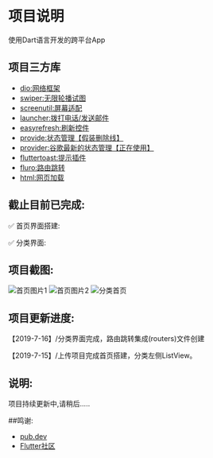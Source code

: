 # 项目说明

使用Dart语言开发的跨平台App

## 项目三方库

- [dio:网络框架](https://pub.dev/packages/dio)
- [swiper:无限轮播试图](https://pub.dev/packages/flutter_swiper)
- [screenutil:屏幕适配](https://pub.dev/packages/flutter_screenutil)
- [launcher:拨打电话/发送邮件](https://pub.dev/packages/url_launcher)
- [easyrefresh:刷新控件](https://pub.dev/packages/flutter_easyrefresh)
- [provide:状态管理【假装删除线】](https://pub.dev/packages/provide)
- [provider:谷歌最新的状态管理【正在使用】](https://pub.dev/packages/provider)
- [fluttertoast:提示插件](https://pub.dev/packages/fluttertoast#-readme-tab-)
- [fluro:路由跳转](https://pub.dev/packages/fluro#-installing-tab-)
- [html:网页加载](https://pub.dev/packages/flutter_html#-installing-tab-)

## 截止目前已完成:

✅ 首页界面搭建:

✅ 分类界面:

## 项目截图:

![首页图片1](https://github.com/ryanranya/flutter_BXSH/blob/master/png/8215A912-1296-4134-BB61-09B40D6AC108.png)
![首页图片2](https://github.com/ryanranya/flutter_BXSH/blob/master/png/E0A7E7ED-CCED-4D8C-B961-D8FC2B2EBCCA.png)
![分类首页](https://github.com/ryanranya/flutter_BXSH/blob/master/png/4C017F8B-FEAF-4B41-BFD8-0EB3D758EF3A.png)

## 项目更新进度:

【2019-7-16】/分类界面完成，路由跳转集成(routers)文件创建

【2019-7-15】/上传项目完成首页搭建，分类左侧ListView。

## 说明:

项目持续更新中,请稍后.....

##鸣谢:

- [pub.dev](https://pub.dev/flutter/packages?q=)
- [Flutter社区](https://juejin.im/tag/Flutter?utm_source=flutterchina&utm_medium=word&utm_content=btn&utm_campaign=q3_website)

<!--For help getting started with Flutter, view our 
#[online documentation](https://flutter.dev/docs), which offers tutorials, 
#samples, guidance on mobile development, and a full API reference.--!>
